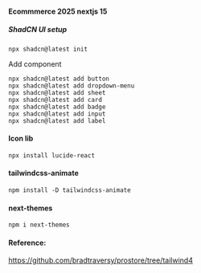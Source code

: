 #### Ecommmerce 2025 nextjs 15

##### ShadCN UI setup

```
npx shadcn@latest init
```

Add component

```
npx shadcn@latest add button
npx shadcn@latest add dropdown-menu
npx shadcn@latest add sheet
npx shadcn@latest add card
npx shadcn@latest add badge
npx shadcn@latest add input
npx shadcn@latest add label
```

#### Icon lib

```
npx install lucide-react
```

#### tailwindcss-animate

```
npm install -D tailwindcss-animate
```

#### next-themes

```
npm i next-themes
```

#### Reference:

https://github.com/bradtraversy/prostore/tree/tailwind4
